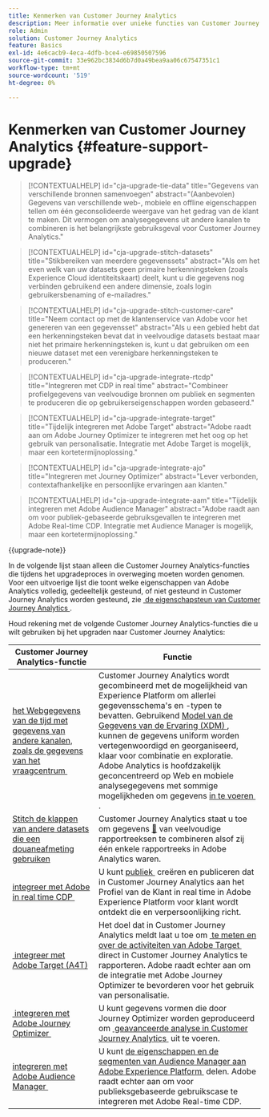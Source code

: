 ```yaml
---
title: Kenmerken van Customer Journey Analytics
description: Meer informatie over unieke functies van Customer Journey Analytics
role: Admin
solution: Customer Journey Analytics
feature: Basics
exl-id: 4e6cacb9-4eca-4dfb-bce4-e69850507596
source-git-commit: 33e962bc3834d6b7d0a49bea9aa06c67547351c1
workflow-type: tm+mt
source-wordcount: '519'
ht-degree: 0%

---
```


# Kenmerken van Customer Journey Analytics {#feature-support-upgrade}

<!-- markdownlint-disable MD034 -->

>[!CONTEXTUALHELP]
>id="cja-upgrade-tie-data"
>title="Gegevens van verschillende bronnen samenvoegen"
>abstract="(Aanbevolen) Gegevens van verschillende web-, mobiele en offline eigenschappen tellen om één geconsolideerde weergave van het gedrag van de klant te maken. Dit vermogen om analysegegevens uit andere kanalen te combineren is het belangrijkste gebruiksgeval voor Customer Journey Analytics."

<!-- markdownlint-enable MD034 -->

<!-- markdownlint-disable MD034 -->

>[!CONTEXTUALHELP]
>id="cja-upgrade-stitch-datasets"
>title="Stikbereiken van meerdere gegevenssets"
>abstract="Als om het even welk van uw datasets geen primaire herkenningsteken (zoals Experience Cloud identiteitskaart) deelt, kunt u die gegevens nog verbinden gebruikend een andere dimensie, zoals login gebruikersbenaming of e-mailadres."

<!-- markdownlint-enable MD034 -->

<!-- markdownlint-disable MD034 -->

>[!CONTEXTUALHELP]
>id="cja-upgrade-stitch-customer-care"
>title="Neem contact op met de klantenservice van Adobe voor het genereren van een gegevensset"
>abstract="Als u een gebied hebt dat een herkenningsteken bevat dat in veelvoudige datasets bestaat maar niet het primaire herkenningsteken is, kunt u dat gebruiken om een nieuwe dataset met een verenigbare herkenningsteken te produceren."

<!-- markdownlint-enable MD034 -->

<!-- markdownlint-disable MD034 -->

>[!CONTEXTUALHELP]
>id="cja-upgrade-integrate-rtcdp"
>title="Integreren met CDP in real time"
>abstract="Combineer profielgegevens van veelvoudige bronnen om publiek en segmenten te produceren die op gebruikerseigenschappen worden gebaseerd."

<!-- markdownlint-enable MD034 -->

<!-- markdownlint-disable MD034 -->

>[!CONTEXTUALHELP]
>id="cja-upgrade-integrate-target"
>title="Tijdelijk integreren met Adobe Target"
>abstract="Adobe raadt aan om Adobe Journey Optimizer te integreren met het oog op het gebruik van personalisatie. Integratie met Adobe Target is mogelijk, maar een kortetermijnoplossing."

<!-- markdownlint-enable MD034 -->

<!-- markdownlint-disable MD034 -->

>[!CONTEXTUALHELP]
>id="cja-upgrade-integrate-ajo"
>title="Integreren met Journey Optimizer"
>abstract="Lever verbonden, contextafhankelijke en persoonlijke ervaringen aan klanten."

<!-- markdownlint-enable MD034 -->

<!-- markdownlint-disable MD034 -->

>[!CONTEXTUALHELP]
>id="cja-upgrade-integrate-aam"
>title="Tijdelijk integreren met Adobe Audience Manager"
>abstract="Adobe raadt aan om voor publiek-gebaseerde gebruiksgevallen te integreren met Adobe Real-time CDP. Integratie met Audience Manager is mogelijk, maar een kortetermijnoplossing."

<!-- markdownlint-enable MD034 -->

{{upgrade-note}}

In de volgende lijst staan alleen die Customer Journey Analytics-functies die tijdens het upgradeproces in overweging moeten worden genomen. Voor een uitvoerige lijst die toont welke eigenschappen van Adobe Analytics volledig, gedeeltelijk gesteund, of niet gesteund in Customer Journey Analytics worden gesteund, zie [&#x200B; de eigenschapsteun van Customer Journey Analytics &#x200B;](/help/getting-started/aa-vs-cja/cja-aa.md).

Houd rekening met de volgende Customer Journey Analytics-functies die u wilt gebruiken bij het upgraden naar Customer Journey Analytics:

| Customer Journey Analytics-functie | Functie |
|---------|----------|
| [&#x200B; het Webgegevens van de tijd met gegevens van andere kanalen, zoals de gegevens van het vraagcentrum &#x200B;](https://experienceleague.adobe.com/nl/docs/analytics-platform/using/cja-usecases/cross-channel/cross-channel) | Customer Journey Analytics wordt gecombineerd met de mogelijkheid van Experience Platform om allerlei gegevensschema&#39;s en -typen te bevatten. Gebruikend [&#x200B; Model van de Gegevens van de Ervaring (XDM) &#x200B;](https://experienceleague.adobe.com/docs/experience-platform/xdm/home.html?lang=nl), kunnen de gegevens uniform worden vertegenwoordigd en georganiseerd, klaar voor combinatie en exploratie. Adobe Analytics is hoofdzakelijk geconcentreerd op Web en mobiele analysegegevens met sommige mogelijkheden om gegevens [&#x200B; in te voeren &#x200B;](https://experienceleague.adobe.com/docs/analytics/import/home.html?lang=nl-NL). |
| [&#x200B; Stitch de klappen van andere datasets die een douaneafmeting gebruiken &#x200B;](https://experienceleague.adobe.com/nl/docs/analytics-platform/using/stitching/overview) | Customer Journey Analytics staat u toe om gegevens [&#128279;](/help/connections/combined-dataset.md) van veelvoudige rapportreeksen te combineren  alsof zij één enkele rapportreeks in Adobe Analytics waren. |
| [&#x200B; integreer met Adobe in real time CDP &#x200B;](/help/components/audiences/audiences-overview.md) | U kunt [&#x200B; publiek &#x200B;](/help/components/audiences/audiences-overview.md) creëren en publiceren dat in Customer Journey Analytics aan het Profiel van de Klant in real time in Adobe Experience Platform voor klant wordt ontdekt die en verpersoonlijking richt. |
| [&#x200B; integreer met Adobe Target (A4T) &#x200B;](/help/integrations/at.md) | Het doel dat in Customer Journey Analytics meldt laat u toe om [&#x200B; te meten en over de activiteiten van Adobe Target &#x200B;](/help/integrations/at.md) direct in Customer Journey Analytics te rapporteren. Adobe raadt echter aan om de integratie met Adobe Journey Optimizer te bevorderen voor het gebruik van personalisatie. |
| [&#x200B; integreren met Adobe Journey Optimizer &#x200B;](/help/integrations/ajo.md) | U kunt gegevens vormen die door Journey Optimizer worden geproduceerd om [&#x200B; geavanceerde analyse in Customer Journey Analytics &#x200B;](/help/integrations/ajo.md) uit te voeren. |
| [&#x200B; integreren met Adobe Audience Manager &#x200B;](https://experienceleague.adobe.com/nl/docs/audience-manager/user-guide/implementation-integration-guides/integration-experience-platform/aam-aep-audience-sharing) | U kunt [&#x200B; de eigenschappen en de segmenten van Audience Manager aan Adobe Experience Platform &#x200B;](https://experienceleague.adobe.com/nl/docs/audience-manager/user-guide/implementation-integration-guides/integration-experience-platform/aam-aep-audience-sharing) delen. Adobe raadt echter aan om voor publieksgebaseerde gebruikscase te integreren met Adobe Real-time CDP. |
